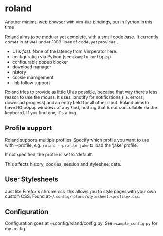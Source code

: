 roland
======

Another minimal web browser with vim-like bindings, but in Python in this time

Roland aims to be modular yet complete, with a small code base. It currently
comes in at well under 1000 lines of code, yet provides...

 - UI is *fast*. None of the latency from Vimperator here.
 - configuration via Python (see `example_config.py`)
 - configurable popup blocker
 - download manager
 - history
 - cookie management
 - link-follow support

Roland tries to provide as little UI as possible, because that way there's less
reason to use the mouse. It uses libnotify for notifications (i.e. errors,
download progress) and an entry field for all other input. Roland aims to have
NO popup windows of any kind, nothing that is not controllable via the
keyboard. If you find one, it's a bug.

Profile support
---------------

Roland supports multiple profiles. Specify which profile you want to use with
--profile, e.g. `roland --profile jake` to load the 'jake' profile.

If not specified, the profile is set to 'default'.

This affects history, cookies, session and stylesheet data.


User Stylesheets
----------------

Just like Firefox's chrome.css, this allows you to style pages with your own
custom CSS. Found at`~/.config/roland/stylesheet.<profile>.css`.


Configuration
-------------

Configuration goes at ~/.config/roland/config.py. See `example_config.py` for
my config.
